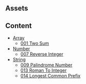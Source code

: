 
## Assets


## Content

- [Array]()
    - [001 Two Sum](content/Array/001_Two_Sum.md)
- [Number]()
    - [007 Reverse Integer](content/Number/007_Reverse_Integer.md)
- [String]()
    - [009 Palindrome Number](content/String/009_Palindrome_Number.md)
    - [013 Roman To Integer](content/String/013_Roman_To_Integer.md)
    - [014 Longest Common Prefix](content/String/014_Longest_Common_Prefix.md)